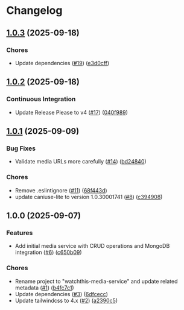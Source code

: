# Changelog

## [1.0.3](https://github.com/aimeerivers/watchthis-media-service/compare/v1.0.2...v1.0.3) (2025-09-18)


### Chores

* Update dependencies ([#19](https://github.com/aimeerivers/watchthis-media-service/issues/19)) ([e3d0cff](https://github.com/aimeerivers/watchthis-media-service/commit/e3d0cff152112b474117673035ddc29db99bb84b))

## [1.0.2](https://github.com/aimeerivers/watchthis-media-service/compare/v1.0.1...v1.0.2) (2025-09-18)


### Continuous Integration

* Update Release Please to v4 ([#17](https://github.com/aimeerivers/watchthis-media-service/issues/17)) ([040f989](https://github.com/aimeerivers/watchthis-media-service/commit/040f9899048d7c97fca34555498749ff8ac61882))

## [1.0.1](https://github.com/aimeerivers/watchthis-media-service/compare/v1.0.0...v1.0.1) (2025-09-09)


### Bug Fixes

* Validate media URLs more carefully ([#14](https://github.com/aimeerivers/watchthis-media-service/issues/14)) ([bd24840](https://github.com/aimeerivers/watchthis-media-service/commit/bd2484097fed51d3b982aeedc57bbebe4a03d6f8))


### Chores

* Remove .eslintignore ([#11](https://github.com/aimeerivers/watchthis-media-service/issues/11)) ([68f443d](https://github.com/aimeerivers/watchthis-media-service/commit/68f443df17a799219f4befaea80f1e4491c20a7b))
* update caniuse-lite to version 1.0.30001741 ([#8](https://github.com/aimeerivers/watchthis-media-service/issues/8)) ([c394908](https://github.com/aimeerivers/watchthis-media-service/commit/c394908bcca522c2472f3579c1b6db64792fcf1d))

## 1.0.0 (2025-09-07)


### Features

* Add initial media service with CRUD operations and MongoDB integration ([#6](https://github.com/aimeerivers/watchthis-media-service/issues/6)) ([c650b09](https://github.com/aimeerivers/watchthis-media-service/commit/c650b090778573f4c77be6954983c7ac6d558923))


### Chores

* Rename project to "watchthis-media-service" and update related metadata ([#1](https://github.com/aimeerivers/watchthis-media-service/issues/1)) ([b4fc7c1](https://github.com/aimeerivers/watchthis-media-service/commit/b4fc7c1589f363f4f4a4bb4b45d5c0f356672bf7))
* Update dependencies ([#3](https://github.com/aimeerivers/watchthis-media-service/issues/3)) ([6dfcecc](https://github.com/aimeerivers/watchthis-media-service/commit/6dfcecc39dd8827b063e1052d9a98b21e01aa8cf))
* Update tailwindcss to 4.x ([#2](https://github.com/aimeerivers/watchthis-media-service/issues/2)) ([a2390c5](https://github.com/aimeerivers/watchthis-media-service/commit/a2390c5f97f3fbf8d4f1f906293fb6d534c3dc8a))
